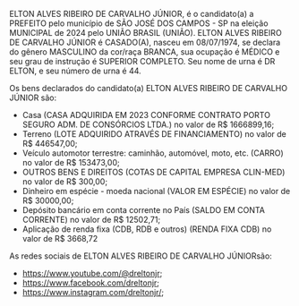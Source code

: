 ELTON ALVES RIBEIRO DE CARVALHO JÚNIOR, é o candidato(a) a PREFEITO pelo município de SÃO JOSÉ DOS CAMPOS - SP na eleição MUNICIPAL de 2024 pelo UNIÃO BRASIL (UNIÃO). ELTON ALVES RIBEIRO DE CARVALHO JÚNIOR é CASADO(A), nasceu em 08/07/1974, se declara do gênero MASCULINO da cor/raça BRANCA, sua ocupação é MÉDICO e seu grau de instrução é SUPERIOR COMPLETO. Seu nome de urna é DR ELTON, e seu número de urna é 44.

Os bens declarados do candidato(a) ELTON ALVES RIBEIRO DE CARVALHO JÚNIOR são: 
- Casa (CASA ADQUIRIDA EM 2023 CONFORME CONTRATO PORTO SEGURO ADM. DE CONSÓRCIOS LTDA.) no valor de R$ 1666899,16;
- Terreno (LOTE ADQUIRIDO ATRAVÉS DE FINANCIAMENTO) no valor de R$ 446547,00;
- Veículo automotor terrestre: caminhão, automóvel, moto, etc. (CARRO) no valor de R$ 153473,00;
- OUTROS BENS E DIREITOS (COTAS DE CAPITAL EMPRESA CLIN-MED) no valor de R$ 300,00;
- Dinheiro em espécie - moeda nacional (VALOR EM ESPÉCIE) no valor de R$ 30000,00;
- Depósito bancário em conta corrente no País (SALDO EM CONTA CORRENTE) no valor de R$ 12502,71;
- Aplicação de renda fixa (CDB, RDB e outros) (RENDA FIXA CDB) no valor de R$ 3668,72

As redes sociais de ELTON ALVES RIBEIRO DE CARVALHO JÚNIORsão:
- https://www.youtube.com/@dreltonjr;
- https://www.facebook.com/dreltonjr;
- https://www.instagram.com/dreltonjr/;